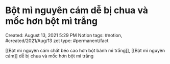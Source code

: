 ---
---

# Bột mì nguyên cám dễ bị chua và mốc hơn bột mì trắng

Created: August 13, 2021 5:29 PM
Notion tags: #notion, #created/2021/Aug/13
zet type: #permanent/fact

[[Bột mì nguyên cám chất béo cao hơn bột bánh mì trắng]], [[Bột mì nguyên cám]] dễ bị chua và mốc hơn bột mì trắng